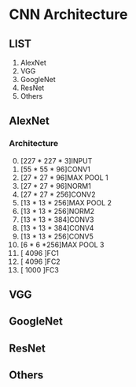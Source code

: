 # CNN Architecture

## LIST

1. AlexNet
2. VGG
3. GoogleNet
4. ResNet
5. Others

## AlexNet
### Architecture
0. [227 * 227 * 3]INPUT
1. [55 * 55 * 96]CONV1
2. [27 * 27 * 96]MAX POOL 1
3. [27 * 27 * 96]NORM1
4. [27 * 27 * 256]CONV2
5. [13 * 13 * 256]MAX POOL 2
6. [13 * 13 * 256]NORM2
7. [13 * 13 * 384]CONV3
8. [13 * 13 * 384]CONV4
9. [13 * 13 * 256]CONV5
10. [6 * 6 *256]MAX POOL 3
11. [ 4096 ]FC1
12. [ 4096 ]FC2
13. [ 1000 ]FC3

## VGG
## GoogleNet
## ResNet
## Others